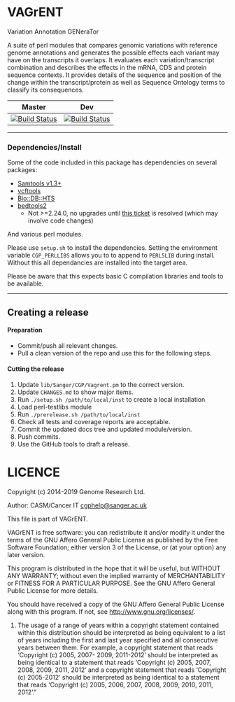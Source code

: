 VAGrENT
======

Variation Annotation GENeraTor

A suite of perl modules that compares genomic variations with reference genome annotations
and generates the possible effects each variant may have on the transcripts it overlaps. It evaluates
each variation/transcript combination and describes the effects in the mRNA, CDS and protein sequence
contexts. It provides details of the sequence and position of the change within the transcript/protein
as well as Sequence Ontology terms to classify its consequences.

| Master | Dev |
|---|---|
|  [![Build Status](https://travis-ci.org/cancerit/VAGrENT.svg?branch=master)](https://travis-ci.org/cancerit/VAGrENT) | [![Build Status](https://travis-ci.org/cancerit/VAGrENT.svg?branch=dev)](https://travis-ci.org/cancerit/VAGrENT) |

---

### Dependencies/Install
Some of the code included in this package has dependencies on several packages:

 * [Samtools v1.3+](https://github.com/samtools/samtools)
 * [vcftools](https://vcftools.github.io/)
 * [Bio::DB::HTS](http://search.cpan.org/~rishidev/Bio-DB-HTS/)
 * [bedtools2](http://bedtools.readthedocs.io/en/latest/index.html)
   * Not >=2.24.0, no upgrades until [this ticket](https://github.com/arq5x/bedtools2/issues/319) is resolved (which may involve code changes)

And various perl modules.

Please use `setup.sh` to install the dependencies.  Setting the environment variable `CGP_PERLLIBS` allows you to to append to `PERL5LIB` during install.  Without this all dependancies are installed into the target area.

Please be aware that this expects basic C compilation libraries and tools to be available.

---

## Creating a release
#### Preparation
* Commit/push all relevant changes.
* Pull a clean version of the repo and use this for the following steps.

#### Cutting the release
1. Update `lib/Sanger/CGP/Vagrent.pm` to the correct version.
2. Update `CHANGES.md` to show major items.
3. Run `./setup.sh /path/to/local/inst` to create a local installation
4. Load perl-testlibs module
5. Run `./prerelease.sh /path/to/local/inst`
6. Check all tests and coverage reports are acceptable.
7. Commit the updated docs tree and updated module/version.
8. Push commits.
9. Use the GitHub tools to draft a release.

LICENCE
=======

Copyright (c) 2014-2019 Genome Research Ltd.

Author: CASM/Cancer IT <cgphelp@sanger.ac.uk>

This file is part of VAGrENT.

VAGrENT is free software: you can redistribute it and/or modify it under
the terms of the GNU Affero General Public License as published by the Free
Software Foundation; either version 3 of the License, or (at your option) any
later version.

This program is distributed in the hope that it will be useful, but WITHOUT
ANY WARRANTY; without even the implied warranty of MERCHANTABILITY or FITNESS
FOR A PARTICULAR PURPOSE. See the GNU Affero General Public License for more
details.

You should have received a copy of the GNU Affero General Public License
along with this program. If not, see <http://www.gnu.org/licenses/>.

1. The usage of a range of years within a copyright statement contained within
this distribution should be interpreted as being equivalent to a list of years
including the first and last year specified and all consecutive years between
them. For example, a copyright statement that reads ‘Copyright (c) 2005, 2007-
2009, 2011-2012’ should be interpreted as being identical to a statement that
reads ‘Copyright (c) 2005, 2007, 2008, 2009, 2011, 2012’ and a copyright
statement that reads ‘Copyright (c) 2005-2012’ should be interpreted as being
identical to a statement that reads ‘Copyright (c) 2005, 2006, 2007, 2008,
2009, 2010, 2011, 2012’."
